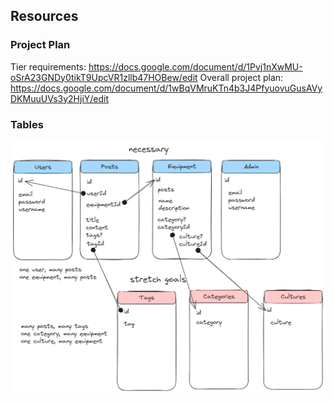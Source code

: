 ## Resources

### Project Plan
Tier requirements: https://docs.google.com/document/d/1Pvj1nXwMU-oSrA23GNDy0tikT9UpcVR1zllb47HOBew/edit
Overall project plan: https://docs.google.com/document/d/1wBqVMruKTn4b3J4PfyuovuGusAVyDKMuuUVs3y2HjiY/edit

### Tables
![Table draft](<table draft image.png>)